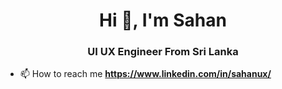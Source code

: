 <h1 align="center">Hi 👋, I'm Sahan</h1>
<h3 align="center">UI UX Engineer From Sri Lanka</h3>

- 📫 How to reach me **https://www.linkedin.com/in/sahanux/**


